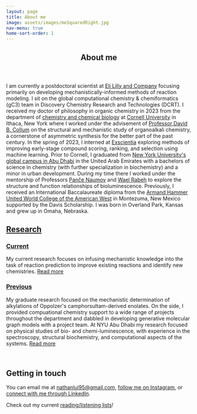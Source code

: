 ```yaml
---
layout: page
title: About me
image: assets/images/meSquaredRight.jpg
nav-menu: true
home-sort-order: 1
---
```

<!-- Markdownlint-disable-file -->

<!-- Main -->
<div id="main" class="alt">

<!-- One -->
<section id="one">
    <div class="inner">
        <header class="major">
            <h1>About me</h1>
        </header>
        <!-- <h2 id="content">Nathan Lui</h2> -->
        <p>I am currently a postdoctoral scientist at <a href='https://www.lilly.com/' target='_blank'>Eli Lilly and Company</a> focusing primarily on developing mechanistically-informed methods of reaction modeling. I sit on the global computational chemistry & chemiformatics (gC3) team in Discovery Chemistry Research and Technologies (DCRT). I received my doctor of philosophy in organic chemistry in 2023 from the department of <a href='https://chem.cornell.edu' target='_blank'>chemistry and chemical biology</a> at <a href='https://cornell.edu' target='_blank'>Cornell University</a> in Ithaca, New York where I worked under the advisement of <a href='https://collum.chem.cornell.edu' target='_blank'>Professor David B. Collum</a> on the structural and mechanistic study of organoalkali chemistry, a cornerstone of asymmetric synthesis for the better part of the past century. In the spring of 2023, I interned at <a href='https://www.exscientia.ai/' target='_blank'>Exscientia</a> exploring methods of improving early-stage compound scoring, ranking, and selection using machine learning. Prior to Cornell, I graduated from <a href='https://nyu.edu' target='_blank'>New York University's</a> <a href='https://nyuad.nyu.edu/en/' target='_blank'>global campus in Abu Dhabi</a> in the United Arab Emirates with a bachelors of science in chemistry (with further specialization in biochemistry) and a minor in urban development. During my time there I worked under the mentorship of Professors <a href='https://nyuad.nyu.edu/en/academics/divisions/science/faculty/pance-naumov.html' target='_blank'>Panče Naumov</a> and <a href='https://nyuad.nyu.edu/en/academics/divisions/science/faculty/wael-m-rabeh.html' target='_blank'>Wael Rabeh</a> to explore the structure and function relationships of bioluminescence. Previously, I received an International Baccalaureate diploma from the <a href='https://www.uwc-usa.org/' target='_blank'>Armand Hammer United World College of the American West</a> in Montezuma, New Mexico supported by the Davis Scholarship. I was born in Overland Park, Kansas and grew up in Omaha, Nebraska.
        </p>
        <a href='/research.html'><h2>Research</h2></a>
        <div class="row">
            <div class="6u 12u$(small)">
                <a href='/research.html'><h3>Current</h3></a>
                <p>My current research focuses on infusing mechanistic knowledge into the task of reaction prediction to improve existing reactions and identify new chemistries. <a href='/research.html'>Read more</a>
                </p>
            </div>
            <div class="6u$ 12u$(small)">
                <a href='/research.html#past'><h3>Previous</h3></a>
                <p>My graduate research focused on the mechanistic determination of alkylations of Oppolzer's camphorsultam-derived enolates. On the side, I provided compuational chemistry support to a wide range of projects throughout the department and dabbled in developing generative molecular graph models with a project team. At NYU Abu Dhabi my research focused on physical studies of bio- and chemi-luminescence, with experience in the spectroscopy, structural biochemistry, and computational aspects of the systems. <a href='/research.html#past'>Read more</a>
                </p>
            </div>
        </div>
        <br />
        <h2>Getting in touch</h2>
        <p>You can email me at <a href='mailto:nathanlui95@gmail.com' target='_blank'>nathanlui95@gmail.com</a>, <a href='https://www.instagram.com/this.isnt.nathan/' target='_blank'>follow me on Instagram</a>, or <a href='https://www.linkedin.com/in/nathanmlui' target='_blank'>connect with me through LinkedIn</a>.
        </p>
        <p>Check out my current <a href='/thoughts/readinglist.html'>reading/listening lists</a>!</p>
    </div>
</section>
</div>
